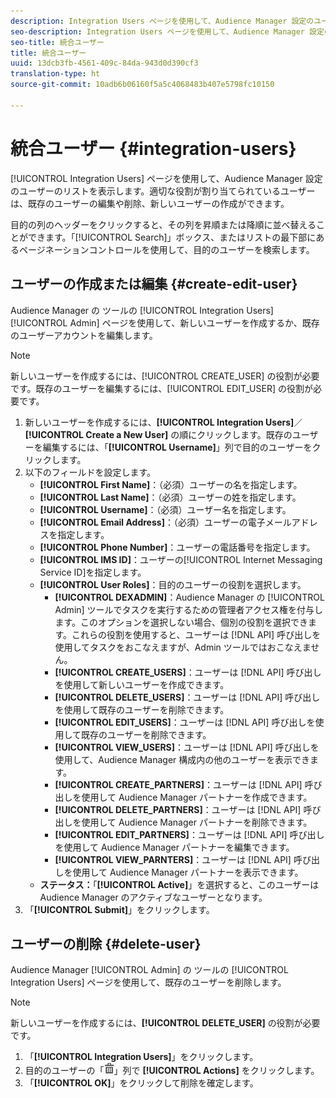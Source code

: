 ```yaml
---
description: Integration Users ページを使用して、Audience Manager 設定のユーザーのリストを表示します。適切な役割が割り当てられているユーザーは、既存のユーザーの編集や削除、新しいユーザーの作成ができます。
seo-description: Integration Users ページを使用して、Audience Manager 設定のユーザーのリストを表示します。適切な役割が割り当てられているユーザーは、既存のユーザーの編集や削除、新しいユーザーの作成ができます。
seo-title: 統合ユーザー
title: 統合ユーザー
uuid: 13dcb3fb-4561-409c-84da-943d0d390cf3
translation-type: ht
source-git-commit: 10adb6b06160f5a5c4068483b407e5798fc10150

---
```



# 統合ユーザー {#integration-users}

[!UICONTROL Integration Users] ページを使用して、Audience Manager 設定のユーザーのリストを表示します。適切な役割が割り当てられているユーザーは、既存のユーザーの編集や削除、新しいユーザーの作成ができます。

<!-- c_integration_users.xml -->

目的の列のヘッダーをクリックすると、その列を昇順または降順に並べ替えることができます。「[!UICONTROL Search]」ボックス、またはリストの最下部にあるページネーションコントロールを使用して、目的のユーザーを検索します。

## ユーザーの作成または編集 {#create-edit-user}

Audience Manager の ツールの [!UICONTROL Integration Users][!UICONTROL Admin] ページを使用して、新しいユーザーを作成するか、既存のユーザーアカウントを編集します。

<!-- t_create_user.xml -->

>[!NOTE]
>
>新しいユーザーを作成するには、[!UICONTROL CREATE_USER] の役割が必要です。既存のユーザーを編集するには、[!UICONTROL EDIT_USER] の役割が必要です。

1. 新しいユーザーを作成するには、**[!UICONTROL Integration Users]**／**[!UICONTROL Create a New User]** の順にクリックします。既存のユーザーを編集するには、「**[!UICONTROL Username]**」列で目的のユーザーをクリックします。
2. 以下のフィールドを設定します。
   * **[!UICONTROL First Name]**：（必須）ユーザーの名を指定します。
   * **[!UICONTROL Last Name]**：（必須）ユーザーの姓を指定します。
   * **[!UICONTROL Username]**：（必須）ユーザー名を指定します。
   * **[!UICONTROL Email Address]**：（必須）ユーザーの電子メールアドレスを指定します。
   * **[!UICONTROL Phone Number]**：ユーザーの電話番号を指定します。
   * **[!UICONTROL IMS ID]**：ユーザーの[!UICONTROL Internet Messaging Service ID]を指定します。
   * **[!UICONTROL User Roles]**：目的のユーザーの役割を選択します。
      * **[!UICONTROL DEXADMIN]**：Audience Manager の [!UICONTROL Admin] ツールでタスクを実行するための管理者アクセス権を付与します。このオプションを選択しない場合、個別の役割を選択できます。これらの役割を使用すると、ユーザーは [!DNL API] 呼び出しを使用してタスクをおこなえますが、Admin ツールではおこなえません。
      * **[!UICONTROL CREATE_USERS]**：ユーザーは [!DNL API] 呼び出しを使用して新しいユーザーを作成できます。
      * **[!UICONTROL DELETE_USERS]**：ユーザーは [!DNL API] 呼び出しを使用して既存のユーザーを削除できます。
      * **[!UICONTROL EDIT_USERS]**：ユーザーは [!DNL API] 呼び出しを使用して既存のユーザーを削除できます。
      * **[!UICONTROL VIEW_USERS]**：ユーザーは [!DNL API] 呼び出しを使用して、Audience Manager 構成内の他のユーザーを表示できます。
      * **[!UICONTROL CREATE_PARTNERS]**：ユーザーは [!DNL API] 呼び出しを使用して Audience Manager パートナーを作成できます。
      * **[!UICONTROL DELETE_PARTNERS]**：ユーザーは [!DNL API] 呼び出しを使用して Audience Manager パートナーを削除できます。
      * **[!UICONTROL EDIT_PARTNERS]**：ユーザーは [!DNL API] 呼び出しを使用して Audience Manager パートナーを編集できます。
      * **[!UICONTROL VIEW_PARNTERS]**：ユーザーは [!DNL API] 呼び出しを使用して Audience Manager パートナーを表示できます。
   * **ステータス：**「**[!UICONTROL Active]**」を選択すると、このユーザーは Audience Manager のアクティブなユーザーとなります。
3. 「**[!UICONTROL Submit]**」をクリックします。

## ユーザーの削除 {#delete-user}

Audience Manager [!UICONTROL Admin] の ツールの [!UICONTROL Integration Users] ページを使用して、既存のユーザーを削除します。

<!-- t_delete_user.xml -->

>[!NOTE]
>
>新しいユーザーを作成するには、**[!UICONTROL DELETE_USER]** の役割が必要です。

1. 「**[!UICONTROL Integration Users]**」をクリックします。
2. 目的のユーザーの「![](assets/icon_delete.png)」列で **[!UICONTROL Actions]** をクリックします。
3. 「**[!UICONTROL OK]**」をクリックして削除を確定します。